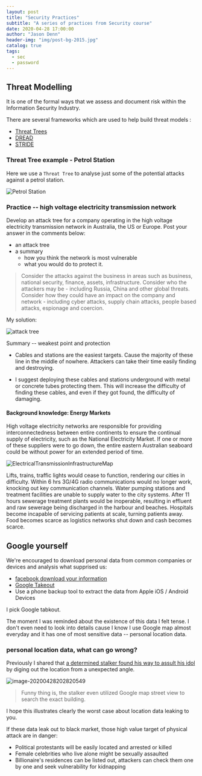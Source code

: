 ```yaml
---
layout: post
title: "Security Practices"
subtitle: "A series of practices from Security course"
date: 2020-04-28 17:00:00
author: "Jason Denn"
header-img: "img/post-bg-2015.jpg"
catalog: true
tags:
  - sec
  - password
---
```




## Threat Modelling
It is one of the formal ways that we assess and document risk within the Information Security Industry. 

There are several frameworks which are used to help build threat models : 

*   [Threat Trees](https://www.schneier.com/academic/archives/1999/12/attack_trees.html)
*   [DREAD](https://en.wikipedia.org/wiki/DREAD_(risk_assessment_model))
*   [STRIDE](https://en.wikipedia.org/wiki/STRIDE_(security))

### Threat Tree example - Petrol Station

Here we use a `Threat Tree` to analyse just some of the potential attacks against a petrol station. 

![Petrol Station](https://raw.githubusercontent.com/hbxz/picture-storage/master/2020/04/Petrol%20Station.png)

### Practice -- high voltage electricity transmission network

Develop an attack tree for a company operating in the high voltage electricity transmission network in Australia, the US or Europe. Post your answer in the comments below:

-   an attack tree 
-   a summary
    -   how you think the network is most vulnerable
    -   what you would do to protect it.

>   Consider the attacks against the business in areas such as business, national security, finance, assets, infrastructure. Consider who the attackers may be - including Russia, China and other global threats. Consider how they could have an impact on the company and network - including cyber attacks, supply chain attacks, people based attacks, espionage and coercion.



My solution:

![attack tree](https://raw.githubusercontent.com/hbxz/picture-storage/master/2020/04/Screen%20Shot%202020-04-28%20at%2019.28.15.png)

Summary -- weakest point and protection

-   Cables and stations are the easiest targets. Cause the majority of these line in the middle of nowhere. Attackers can take their time easily finding and destroying.

-   I suggest deploying these cables and stations underground with metal or concrete tubes protecting them. This will increase the difficulty of finding these cables, and even if they got found, the difficulty of damaging. 



#### Background knowledge: Energy Markets

High voltage electricity networks are responsible for providing interconnectedness between entire continents to ensure the continual supply of electricity, such as the National Electricity Market. If one or more of these suppliers were to go down, the entire eastern Australian seaboard could be without power for an extended period of time.

![ElectricalTransmissionInfrastructureMap](https://raw.githubusercontent.com/hbxz/picture-storage/master/2020/04/ElectricalTransmissionInfrastructureMap.png)

Lifts, trains, traffic lights would cease to function, rendering our cities in difficulty. Within 6 hrs 3G/4G radio communications would no longer work, knocking out key communication channels. Water pumping stations and treatment facilities are unable to supply water to the city systems. After 11 hours sewerage treatment plants would be inoperable, resulting in effluent and raw sewerage being discharged in the harbour and beaches. Hospitals become incapable of servicing patients at scale, turning patients away. Food becomes scarce as logistics networks shut down and cash becomes scarce. 



## Google yourself

We're encouraged to download personal data from common companies or devices and analysis what supprised us:

-   [facebook download your information](https://www.facebook.com/dyi)
-   [Google Takeout](https://takeout.google.com/settings/takeout)
-   Use a phone backup tool to extract the data from Apple iOS / Android Devices

I pick Google tabkout. 

The moment I was reminded about the existence of this data I felt tense. I don't even need to look into details cause I know I use Google map almost everyday and it has one of most sensitive data -- personal location data. 

### personal location data, what can go wrong?

Previously I shared that [a determined stalker found his way to assult his idol](https://twitter.com/AndRahab/status/1233669099055538176) by diging out the location from a unexpected angle.

![image-20200428202820549](https://raw.githubusercontent.com/hbxz/picture-storage/master/2020/04/image-20200428202820549.png)

>   Funny thing is, the stalker even utilized Google map street view to search the exact building. 

I hope this illustrates clearly the worst case about location data leaking to you.

If these data leak out to black market, those high value target of physical attack are in danger:

-   Political protestants will be easily located and arrested or killed
-   Female celebrities who live alone might be sexually assaulted
-   Billionaire's residences can be listed out, attackers can check them one by one and seek vulnerability for kidnapping



